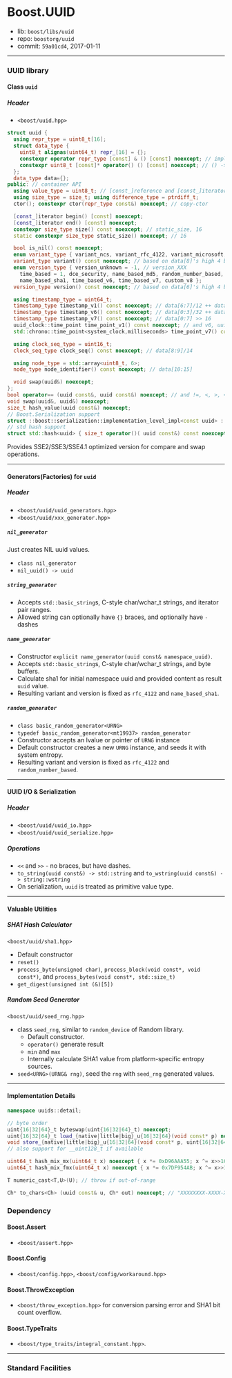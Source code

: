 # Boost.UUID

* lib: `boost/libs/uuid`
* repo: `boostorg/uuid`
* commit: `59a01cd4`, 2017-01-11

------
### UUID library

#### Class `uuid`

##### Header

* `<boost/uuid.hpp>`

```c++
struct uuid {
  using repr_type = uint8_t[16];
  struct data_type {
    uint8_t alignas(uint64_t) repr_[16] = {};
    constexpr operator repr_type [const] & () [const] noexcept; // impl convert to uint8_t[16]
    constexpr uint8_t [const]* operator() () [const] noexcept; // () -> uint8_t*
  };
  data_type data={};
public: // container API
  using value_type = uint8_t; // [const_]reference and [const_]iterator
  using size_type = size_t; using difference_type = ptrdiff_t;
  ctor(); constexpr ctor(repr_type const&) noexcept; // copy-ctor

  [const_]iterator begin() [const] noexcept;
  [const_]iterator end() [const] noexcept;
  constexpr size_type size() const noexcept; // static_size, 16
  static constexpr size_type static_size() noexcept; // 16

  bool is_nil() const noexcept;
  enum variant_type { variant_ncs, variant_rfc_4122, variant_microsoft, variant_future };
  variant_type variant() const noexcept; // based on data[8]'s high 4 bits: 0xxx, 10xx, 110x, 111x
  enum version_type { version_unknown = -1, // version_XXX
    time_based = 1, dce_security, name_based_md5, random_number_based,
    name_based_sha1, time_based_v6, time_based_v7, custom_v8 };
  version_type version() const noexcept; // based on data[6]'s high 4 bits

  using timestamp_type = uint64_t;
  timestamp_type timestamp_v1() const noexcept; // data[6:7]/12 ++ data[4:5]/8 ++ data[0:3]/8
  timestamp_type timestamp_v6() const noexcept; // data[0:3]/32 ++ data[4:5]/16 ++ data[6:7]/12
  timestamp_type timestamp_v7() const noexcept; // data[0:7] >> 16
  uuid_clock::time_point time_point_v1() const noexcept; // and v6, uuid_clock::from_timestamp
  std::chrono::time_point<system_clock,milliseconds> time_point_v7() const noexcept;

  using clock_seq_type = uint16_t;
  clock_seq_type clock_seq() const noexcept; // data[8:9]/14

  using node_type = std::array<uint8_t, 6>;
  node_type node_identifier() const noexcept; // data[10:15]

  void swap(uuid&) noexcept;
};
bool operator== (uuid const&, uuid const&) noexcept; // and !=, <, >, <=, >=
void swap(uuid&, uuid&) noexcept;
size_t hash_value(uuid const&) noexcept;
// Boost.Serialization support
struct ::boost::serialization::implementation_level_impl<const uuid> : integral_constant<int, 1>;
// std hash support
struct std::hash<uuid> { size_t operator()( uuid const&) const noexcept; }; // hash_value
```

Provides SSE2/SSE3/SSE4.1 optimized version for compare and swap operations.

------
#### Generators(Factories) for `uuid`

##### Header

* `<boost/uuid/uuid_generators.hpp>`
* `<boost/uuid/xxx_generator.hpp>`

##### `nil_generator`

Just creates NIL uuid values.

* `class nil_generator`
* `nil_uuid() -> uuid`

##### `string_generator`

* Accepts `std::basic_string`s, C-style char/wchar_t strings, and iterator pair ranges.
* Allowed string can optionally have `{}` braces, and optionally have `-` dashes

##### `name_generator`

* Constructor `explicit name_generator(uuid const& namespace_uuid)`.
* Accepts `std::basic_string`s, C-style char/wchar_t strings, and byte buffers.
* Calculate sha1 for initial namespace uuid and provided content as result `uuid` value.
* Resulting variant and version is fixed as `rfc_4122` and `name_based_sha1`.

##### `random_generator`

* `class basic_random_generator<URNG>`
* `typedef basic_random_generator<mt19937> random_generator`
* Constructor accepts an lvalue or pointer of `URNG` instance
* Default constructor creates a new `URNG` instance, and seeds it with system entropy.
* Resulting variant and version is fixed as `rfc_4122` and `random_number_based`.

------
#### UUID I/O & Serialization

##### Header

* `<boost/uuid/uuid_io.hpp>`
* `<boost/uuid/uuid_serialize.hpp>`

##### Operations

* `<<` and `>>` - no braces, but have dashes.
* `to_string(uuid const&) -> std::string` and `to_wstring(uuid const&) -> string::wstring`
* On serialization, `uuid` is treated as primitive value type.

------
#### Valuable Utilities

##### SHA1 Hash Calculator

`<boost/uuid/sha1.hpp>`

* Default constructor
* `reset()`
* `process_byte(unsigned char)`, `process_block(void const*, void const*)`, and
  `process_bytes(void const*, std::size_t)`
* `get_digest(unsigned int (&)[5])`

##### Random Seed Generator

`<boost/uuid/seed_rng.hpp>`

* class `seed_rng`, similar to `random_device` of Random library.
  * Default constructor.
  * `operator()` generate result
  * `min` and `max`
  * Internally calculate SHA1 value from platform-specific entropy sources.
* `seed<URNG>(URNG& rng)`, seed the `rng` with `seed_rng` generated values.

------
#### Implementation Details

```c++
namespace uuids::detail;

// byte order
uint{16|32|64}_t byteswap(uint{16|32|64}_t) noexcept;
uint{16|32|64}_t load_{native|little|big}_u{16|32|64}(void const* p) noexcept;
void store_{native|little|big}_u{16|32|64}(void const* p, uint{16|32|64}_t) noexcept;
// also support for __uint128_t if available

uint64_t hash_mix_mx(uint64_t x) noexcept { x *= 0xD96AAA55; x ^= x>>16; }
uint64_t hash_mix_fmx(uint64_t x) noexcept { x *= 0x7DF954AB; x ^= x>>16; }

T numeric_cast<T,U>(U); // throw if out-of-range

Ch* to_chars<Ch> (uuid const& u, Ch* out) noexcept; // "XXXXXXXX-XXXX-XXXX-XXXX-XXXXXXXXXXXX"
```


### Dependency

#### Boost.Assert

* `<boost/assert.hpp>`

#### Boost.Config

* `<boost/config.hpp>`, `<boost/config/workaround.hpp>`

#### Boost.ThrowException

* `<boost/throw_exception.hpp>` for conversion parsing error and SHA1 bit count overflow.

#### Boost.TypeTraits

* `<boost/type_traits/integral_constant.hpp>`.

------
### Standard Facilities

